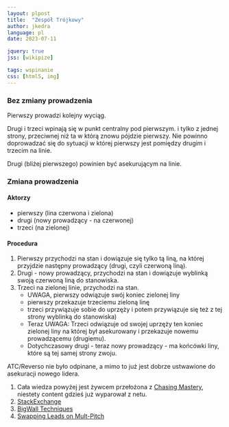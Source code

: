 ```yaml
---
layout: plpost
title:  "Zespół Trójkowy"
author: jkedra
language: pl
date: 2023-07-11

jquery: true
jss: [wikipize]

tags: wspinanie
css: [html5, img]
---
```



### Bez zmiany prowadzenia

Pierwszy prowadzi kolejny wyciąg.

Drugi i trzeci wpinają się w punkt centralny pod pierwszym.
i tylko z jednej strony, przeciwnej niż ta w którą znowu pójdzie pierwszy.
Nie powinno doprowadzać się do sytuacji w której pierwszy
jest pomiędzy drugim i trzecim na linie.

Drugi (bliżej pierwszego) powinien być asekurującym na linie.

### Zmiana prowadzenia

#### Aktorzy

 * pierwszy (lina czerwona i zielona)
 * drugi (nowy prowadzący - na czerwonej)
 * trzeci (na zielonej)

#### Procedura

1. Pierwszy przychodzi na stan i dowiązuje się tylko tą liną,
   na której przyjdzie następny prowadzący (drugi, czyli czerwoną liną).
2. Drugi - nowy prowadzący, przychodzi na stan i dowiązuje wyblinką
   swoją czerwoną liną do stanowiska.
3. Trzeci na zielonej linie, przychodzi na stan.
    * UWAGA, pierwszy odwiązuje swój koniec zielonej liny
    * pierwszy przekazuje trzeciemu zieloną linę
    * trzeci przywiązuje sobie do uprzęży i potem przywiązuje się
      też z tej strony wyblinką do stanowiska)
    * Teraz UWAGA: Trzeci odwiązuje od swojej uprzęży ten koniec zielonej liny
      na której był asekurowany i przekazuje nowemu prowadzącemu (drugiemu).
    * Dotychczasowy drugi - teraz nowy prowadzący - ma końcówki liny,
      które są tej samej strony zwoju.


ATC/Reverso nie było odpinane, a mimo to już jest dobrze ustwawione do asekuracji nowego lidera.

1. Cała wiedza powyżej jest żywcem przełożona z [Chasing Mastery][1],
   niestety content gdzieś już wyparował z netu.
2. [StackExchange][2]
3. [BigWall Techniques][3]
4. [Swapping Leads on Mult-Pitch][4]

[1]: https://chasingmastery.com/climbing-fast-as-a-party-of-3-managing-ropes-and-swapping-leads/
[2]: https://outdoors.stackexchange.com/questions/4110/whats-the-best-way-to-swap-lead-when-climbing-in-a-group-of-three-using-a-pair
[3]: http://chossboys.weebly.com/theory/theory-of-big-wall-climbing-in-a-party-of-three-part-1-the-systems
[4]: https://vimeo.com/33940152
[5]: http://multipitchclimbing.com/
